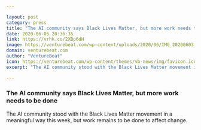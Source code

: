 ```yaml
---

layout: post
category: press
title: "The AI community says Black Lives Matter, but more work needs to be done"
date: 2020-06-05 20:36:35
link: https://vrhk.co/2XBp6dH
image: https://venturebeat.com/wp-content/uploads/2020/06/IMG_20200603_175404-e1591388573241.jpg?w=1200&strip=all
domain: venturebeat.com
author: "VentureBeat"
icon: https://venturebeat.com/wp-content/themes/vb-news/img/favicon.ico
excerpt: "The AI community stood with the Black Lives Matter movement in a meaningful way this week, but work remains to be done to affect change."

---
```


### The AI community says Black Lives Matter, but more work needs to be done

The AI community stood with the Black Lives Matter movement in a meaningful way this week, but work remains to be done to affect change.